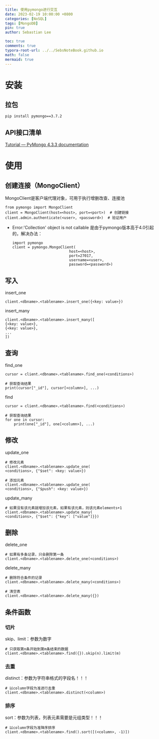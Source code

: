 ```yaml
---
title: 使用pymongo进行交互
date: 2023-02-19 10:00:00 +0800
categories: [NoSQL]
tags: [MongoDB]
pin: true
author: Sebastian Lee

toc: true
comments: true
typora-root-url: ../../SebsNoteBook.github.io
math: false
mermaid: true
---
```


# 安装

## 拉包

```
pip install pymongo==3.7.2
```

## API接口清单

[Tutorial — PyMongo 4.3.3 documentation](https://pymongo.readthedocs.io/en/stable/tutorial.html)

# 使用

## 创建连接（MongoClient）

MongoClient是客户端代理对象，可用于执行增删改查、连接池

```
from pymongo import MongoClient
client = MongoClient(host=<host>, port=<port>)  # 创建链接
client.admin.authenticate(<user>, <password>)  # 验证用户
```

- Error:'Collection' object is not callable 是由于pymongo版本高于4.0引起的，解决办法：

  ```
  import pymongo
  client = pymongo.MongoClient(
  							host=<host>,
  							port=27017,
  							username=<user>,
  							password=<password>)
  ```

## 写入

insert_one

```
client.<dbname>.<tablename>.insert_one({<key: value>})
```

insert_many

```
client.<dbname>.<tablename>.insert_many([
{<key: value>},
{<key: value>}, 
...
])
```

## 查询

find_one

```
cursor = client.<dbname>.<tablename>.find_one(<conditions>)

# 获取查询结果
print(cursor["_id"], cursor[<column>], ...)
```

find

```
cursor = client.<dbname>.<tablename>.find(<conditions>)

# 获取查询结果
for one in cursor:
	print(one["_id"], one[<column>], ...)
```

## 修改

update_one

```
# 修改元素
client.<dbname>.<tablename>.update_one(
<conditions>, {"$set": <key: value>})

# 添加元素
client.<dbname>.<tablename>.update_one(
<conditions>, {"$push": <key: value>})
```

update_many

```
# 如果没有该元素就增加该元素，如果有该元素，则该元素elements+1
client.<dbname>.<tablename>.update_many(
<conditions>, {"$set": {"key": ["value"]}})
```

## 删除

delete_one

```
# 如果有多条记录，只会删除第一条
client.<dbname>.<tablename>.delete_one(<conditions>)
```

delete_many

```
# 删除符合条件的记录
client.<dbname>.<tablename>.delete_many(<conditions>)

# 清空表
client.<dbname>.<tablename>.delete_many({})
```

## 条件函数

### 切片

skip、limit：参数为数字

```
# 只获取第n条开始到第m条结束的数据
client.<dbname>.<tablename>.find({}).skip(n).limit(m)
```

### 去重

distinct：参数为字符串格式的字段名！！！

```
# 以column字段为准进行去重
client.<dbname>.<tablename>.distinct(<column>)
```

### 排序

sort：参数为列表，列表元素需要是元组类型！！！

```
# 以column字段为准降序排序
client.<dbname>.<tablename>.find().sort([(<column>, -1)])
```



